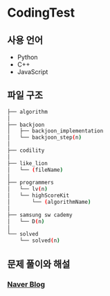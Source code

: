 # CodingTest

## 사용 언어

- Python
- C++
- JavaScript

## 파일 구조

```bash
├── algorithm
│
├── backjoon
│   ├── backjoon_implementation
│   └── backjoon_step(n)
│
├── codility
│
├── like_lion
│   └── (fileName)
│
├── programmers
│   └── lv(n)
│   └── highScoreKit
│       └── (algorithmName)
│
├── samsung sw cademy
│   └── D(n)
│
└── solved
    └── solved(n)
```

## 문제 풀이와 해설

### [Naver Blog](https://blog.naver.com/PostList.naver?blogId=hanjo1515&from=postList&categoryNo=6&parentCategoryNo=6)
